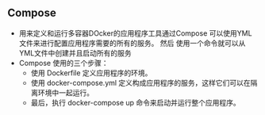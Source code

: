 ## Compose
- 用来定义和运行多容器DOcker的应用程序工具通过Compose 可以使用YML文件来进行配置应用程序需要的所有的服务。
然后 使用一个命令就可以从YML文件中创建并且启动所有的服务
- Compose 使用的三个步骤：
    - 使用 Dockerfile 定义应用程序的环境。
    - 使用 docker-compose.yml 定义构成应用程序的服务，这样它们可以在隔离环境中一起运行。
    - 最后，执行 docker-compose up 命令来启动并运行整个应用程序。